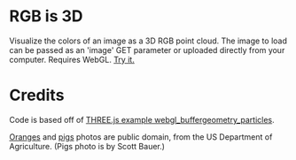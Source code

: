 # RGB is 3D

Visualize the colors of an image as a 3D RGB point cloud.
The image to load can be passed as an 'image' GET parameter or uploaded directly from your computer.
Requires WebGL.
[Try it.](https://yig.github.io/image-rgb-in-3D)

# Credits

Code is based off of [THREE.js example webgl_buffergeometry_particles](http://threejs.org/examples/webgl_buffergeometry_particles.html).

[Oranges](http://www.ars.usda.gov/is/graphics/photos/k3644-12.html) and [pigs](http://www.ars.usda.gov/is/graphics/photos/mar05/k9455-9.htm)
photos are public domain, from the US Department of Agriculture. (Pigs photo is by Scott Bauer.)
